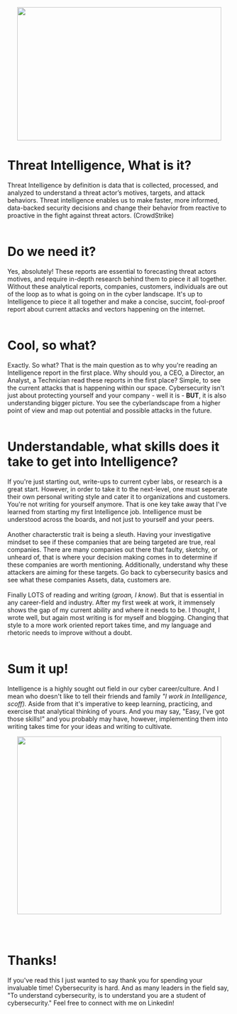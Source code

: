<p align="center">
  <img width="460" height="300" src="https://user-images.githubusercontent.com/88797481/192114100-822cf5d5-81bc-4c9c-a8e4-f124e0df217e.jpg">
</p>


# Threat Intelligence, What is it? 


Threat Intelligence by definition is data that is collected, processed, and analyzed to understand a threat actor’s motives, targets, and attack behaviors. Threat intelligence enables us to make faster, more informed, data-backed security decisions and change their behavior from reactive to proactive in the fight against threat actors. (CrowdStrike)
</br>
</br> 
# Do we need it?

Yes, absolutely! These reports are essential to forecasting threat actors motives, and require in-depth research behind them to piece it all together. Without these
analytical reports, companies, customers, individuals are out of the loop as to what is going on in the cyber landscape. It's up to Intelligence to piece it 
all together and make a concise, succint, fool-proof report about current attacks and vectors happening on the internet.
</br>
</br>
# Cool, so what?

Exactly. So what? That is the main question as to why you're reading an Intelligence report in the first place. Why should you, a CEO, a Director, an Analyst, a Technician
read these reports in the first place? Simple, to see the current attacks that is happening within our space. Cybersecurity isn't just about protecting yourself
and your company - well it is - **BUT**, it is also understanding bigger picture. You see the cyberlandscape from a higher point of view and map out potential and possible attacks
in the future.
</br>
</br>
# Understandable, what skills does it take to get into Intelligence?

If you're just starting out, write-ups to current cyber labs, or research is a great start. However, in order to take it to the next-level, one must seperate their
own personal writing style and cater it to organizations and customers. You're not writing for yourself anymore. That is one key take away that I've learned from starting
my first Intelligence job. Intelligence must be understood across the boards, and not just to yourself and your peers. 
</br>
</br>
Another characterstic trait is being a sleuth. Having your investigative mindset to see if these companies that are being targeted are true, real companies. 
There are many companies out there that faulty, sketchy, or unheard of, that is where your decision making comes in to determine if these companies are worth mentioning.
Additionally, understand why these attackers are aiming for these targets. Go back to cybersecurity basics and see what these companies Assets, data, customers are. 
</br>
</br>
Finally LOTS of reading and writing (*groan, I know*). But that is essential in any career-field and industry. After my first week at work, it immensely shows the gap of my current
ability and where it needs to be. I thought, I wrote well, but again most writing is for myself and blogging. Changing that style to a more work oriented report takes time, and my language and
rhetoric needs to improve without a doubt.
</br>
</br>
# Sum it up!

Intelligence is a highly sought out field in our cyber career/culture. And I mean who doesn't like to tell their friends and family *"I work in Intelligence, scoff).* 
Aside from that it's imperative to keep learning, practicing, and exercise that analytical thinking of yours. And you may say, "Easy, I've got those skills!" and you 
probably may have, however, implementing them into writing takes time for your ideas and writing to cultivate.
</br>
<p align="center">
  <img width="460" height="400" src="https://media.giphy.com/media/f4DCRyH9G2jJjusFNh/giphy.gif">
</p>
</br>
</br>

# Thanks!

If you've read this I just wanted to say thank you for spending your invaluable time! Cybersecurity is hard. And as many leaders in the field say, "To understand cybersecurity,
is to understand you are a student of cybersecurity." Feel free to connect with me on Linkedin!
